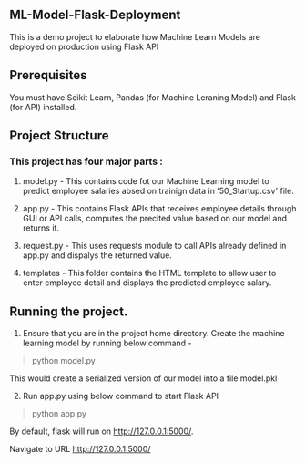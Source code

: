 ## ML-Model-Flask-Deployment

This is a demo project to elaborate how Machine Learn Models are deployed on production using Flask API

## Prerequisites

You must have Scikit Learn, Pandas (for Machine Leraning Model) and Flask (for API) installed.

## Project Structure

### This project has four major parts :

1. model.py - This contains code fot our Machine Learning model to predict employee salaries absed on trainign data in '50_Startup.csv' file.

2. app.py - This contains Flask APIs that receives employee details through GUI or API calls, computes the precited value based on our model and returns it.

3. request.py - This uses requests module to call APIs already defined in app.py and dispalys the returned value.

4. templates - This folder contains the HTML template to allow user to enter employee detail and displays the predicted employee salary.

## Running the project.

1. Ensure that you are in the project home directory. Create the machine learning model by running below command -

> python model.py

This would create a serialized version of our model into a file model.pkl

2. Run app.py using below command to start Flask API

> python app.py

By default, flask will run on http://127.0.0.1:5000/.

Navigate to URL http://127.0.0.1:5000/
